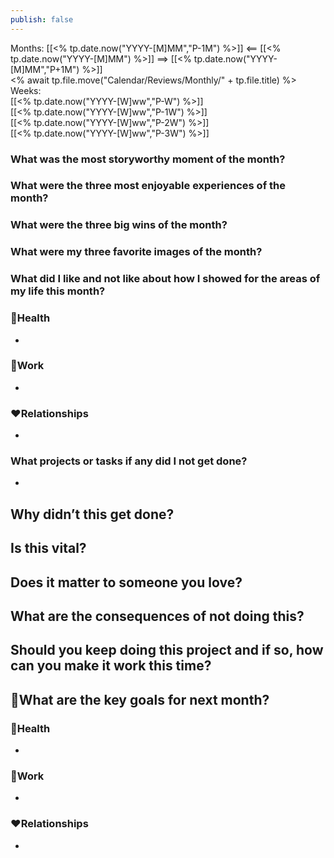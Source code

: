 ```yaml
---
publish: false
---
```

Months: [[<% tp.date.now("YYYY-[M]MM","P-1M") %>]] <== [[<% tp.date.now("YYYY-[M]MM") %>]] ==> [[<% tp.date.now("YYYY-[M]MM","P+1M") %>]]  
<% await tp.file.move("Calendar/Reviews/Monthly/" + tp.file.title) %>
Weeks:  
[[<% tp.date.now("YYYY-[W]ww","P-W") %>]]  
[[<% tp.date.now("YYYY-[W]ww","P-1W") %>]]  
[[<% tp.date.now("YYYY-[W]ww","P-2W") %>]]  
[[<% tp.date.now("YYYY-[W]ww","P-3W") %>]]

### What was the most storyworthy moment of the month?

### What were the three most enjoyable experiences of the month?

### What were the three big wins of the month? 

### What were my three favorite images of the month?

### What did I like and not like about how I showed for the areas of my life this month? 

### 💪Health
- 
### 💸Work
- 
### ❤️Relationships 
- 
### What projects or tasks if any did I not get done?
- 
Why didn’t this get done? 
- 
Is this vital? 
- 
Does it matter to someone you love? 
- 
What are the consequences of not doing this?
- 
Should you keep doing this project and if so, how can you make it work this time?
- 
## 🚀What are the key goals for next month? 
### 💪Health
- 
### 💸Work
- 
### ❤️Relationships 
- 